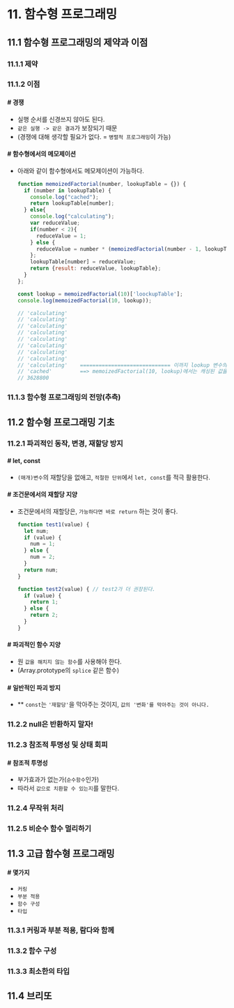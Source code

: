 # 11. 함수형 프로그래밍

## 11.1 함수형 프로그래밍의 제약과 이점

### 11.1.1 제약

### 11.1.2 이점

#### # 경쟁

* 실행 순서를 신경쓰지 않아도 된다.
* `같은 실행 -> 같은 결과`가 보장되기 때문
* (경쟁에 대해 생각할 필요가 없다. = `병렬적 프로그래밍`이 가능)

#### # 함수형에서의 메모제이션

* 아래와 같이 함수형에서도 메모제이션이 가능하다.
  ```javascript
  function memoizedFactorial(number, lookupTable = {}) {
    if (number in lookupTable) {
      console.log("cached");
      return lookupTable[number];
    } else{
      console.log("calculating");
      var reduceValue;
      if(number < 2){
        reduceValue = 1;
      } else {
        reduceValue = number * (memoizedFactorial(number - 1, lookupTable))['result'];
      };
      lookupTable[number] = reduceValue;
      return {result: reduceValue, lookupTable};
    }
  };

  const lookup = memoizedFactorial(10)['loockupTable'];
  console.log(memoizedFactorial(10, lookup));

  // 'calculating'
  // 'calculating'
  // 'calculating'
  // 'calculating'
  // 'calculating'
  // 'calculating'
  // 'calculating'
  // 'calculating'
  // 'calculating'    ============================= 이까지 lookup 변수의 값을 구하는 과정
  // 'cached'         ==> memoizedFactorial(10, lookup)에서는 캐싱된 값을 사용했다.
  // 3628800
  ```

### 11.1.3 함수형 프로그래밍의 전망(추측)

## 11.2 함수형 프로그래밍 기초

### 11.2.1 파괴적인 동작, 변경, 재할당 방지

#### # let, const

* `(매개)변수`의 재할당을 없애고, `적절한 단위`에서 `let, const`를 적극 활용한다.

#### # 조건문에서의 재할당 지양

* 조건문에서의 재할당은, `가능하다면 바로 return` 하는 것이 좋다.
  ```javascript
  function test1(value) {
    let num;
    if (value) {
      num = 1;
    } else {
      num = 2;
    }
    return num;
  }

  function test2(value) { // test2가 더 권장된다.
    if (value) {
      return 1;
    } else {
      return 2;
    }
  }
  ```

#### # 파괴적인 함수 지양

* 원 `값을 해치지 않는 함수`를 사용해야 한다.
* (Array.prototype의 `splice` 같은 함수)

#### # 일반적인 파괴 방지

* ** `const`는 `'재할당'`을 막아주는 것이지, `값의 '변화'를 막아주는 것이 아니다.`

### 11.2.2 null은 반환하지 말자!

### 11.2.3 참조적 투명성 및 상태 회피

#### # 참조적 투명성

* 부가효과가 없는가(`순수함수`인가)
* 따라서 `값으로 치환할 수 있는지`를 말한다.

### 11.2.4 무작위 처리

### 11.2.5 비순수 함수 멀리하기

## 11.3 고급 함수형 프로그래밍

#### # 몇가지

* `커링`
* `부분 적용`
* `함수 구성`
* `타입`

### 11.3.1 커링과 부분 적용, 람다와 함께

### 11.3.2 함수 구성

### 11.3.3 최소한의 타입

## 11.4 브리또